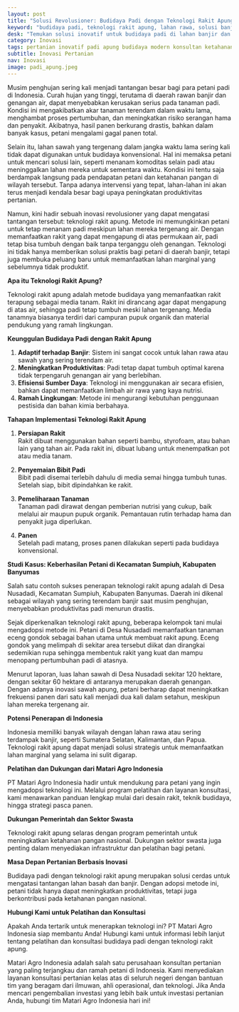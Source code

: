 ```yaml
---
layout: post
title: "Solusi Revolusioner: Budidaya Padi dengan Teknologi Rakit Apung untuk Lahan Rawa dan Banjir"
keyword: "budidaya padi, teknologi rakit apung, lahan rawa, solusi banjir, pertanian inovatif, padi apung, metode pertanian, pelatihan pertanian, konsultan pertanian, konsultan pertanian, pelatihan pertanian terpadu, PT Matari Agro Indonesia"
desk: "Temukan solusi inovatif untuk budidaya padi di lahan banjir dan rawa dengan teknologi rakit apung. Metode ini efektif meningkatkan hasil panen, mengatasi tantangan lahan tergenang, dan cocok untuk musim penghujan"
category: Inovasi
tags: pertanian inovatif padi apung budidaya modern konsultan ketahanan pangan
subtitle: Inovasi Pertanian
nav: Inovasi
image: padi_apung.jpeg
---
```

 
Musim penghujan sering kali menjadi tantangan besar bagi para petani padi di Indonesia. Curah hujan yang tinggi, terutama di daerah rawan banjir dan genangan air, dapat menyebabkan kerusakan serius pada tanaman padi. Kondisi ini mengakibatkan akar tanaman terendam dalam waktu lama, menghambat proses pertumbuhan, dan meningkatkan risiko serangan hama dan penyakit. Akibatnya, hasil panen berkurang drastis, bahkan dalam banyak kasus, petani mengalami gagal panen total.  

Selain itu, lahan sawah yang tergenang dalam jangka waktu lama sering kali tidak dapat digunakan untuk budidaya konvensional. Hal ini memaksa petani untuk mencari solusi lain, seperti menanam komoditas selain padi atau meninggalkan lahan mereka untuk sementara waktu. Kondisi ini tentu saja berdampak langsung pada pendapatan petani dan ketahanan pangan di wilayah tersebut. Tanpa adanya intervensi yang tepat, lahan-lahan ini akan terus menjadi kendala besar bagi upaya peningkatan produktivitas pertanian.  

Namun, kini hadir sebuah inovasi revolusioner yang dapat mengatasi tantangan tersebut: teknologi rakit apung. Metode ini memungkinkan petani untuk tetap menanam padi meskipun lahan mereka tergenang air. Dengan memanfaatkan rakit yang dapat mengapung di atas permukaan air, padi tetap bisa tumbuh dengan baik tanpa terganggu oleh genangan. Teknologi ini tidak hanya memberikan solusi praktis bagi petani di daerah banjir, tetapi juga membuka peluang baru untuk memanfaatkan lahan marginal yang sebelumnya tidak produktif.  

**Apa itu Teknologi Rakit Apung?**

Teknologi rakit apung adalah metode budidaya yang memanfaatkan rakit terapung sebagai media tanam. Rakit ini dirancang agar dapat mengapung di atas air, sehingga padi tetap tumbuh meski lahan tergenang. Media tanamnya biasanya terdiri dari campuran pupuk organik dan material pendukung yang ramah lingkungan.

**Keunggulan Budidaya Padi dengan Rakit Apung**

1. **Adaptif terhadap Banjir**: Sistem ini sangat cocok untuk lahan rawa atau sawah yang sering terendam air.
2. **Meningkatkan Produktivitas**: Padi tetap dapat tumbuh optimal karena tidak terpengaruh genangan air yang berlebihan.
3. **Efisiensi Sumber Daya**: Teknologi ini menggunakan air secara efisien, bahkan dapat memanfaatkan limbah air rawa yang kaya nutrisi.
4. **Ramah Lingkungan**: Metode ini mengurangi kebutuhan penggunaan pestisida dan bahan kimia berbahaya.

**Tahapan Implementasi Teknologi Rakit Apung**

1. **Persiapan Rakit**  
   Rakit dibuat menggunakan bahan seperti bambu, styrofoam, atau bahan lain yang tahan air. Pada rakit ini, dibuat lubang untuk menempatkan pot atau media tanam.

2. **Penyemaian Bibit Padi**  
   Bibit padi disemai terlebih dahulu di media semai hingga tumbuh tunas. Setelah siap, bibit dipindahkan ke rakit.

3. **Pemeliharaan Tanaman**  
   Tanaman padi dirawat dengan pemberian nutrisi yang cukup, baik melalui air maupun pupuk organik. Pemantauan rutin terhadap hama dan penyakit juga diperlukan.

4. **Panen**  
   Setelah padi matang, proses panen dilakukan seperti pada budidaya konvensional.

**Studi Kasus: Keberhasilan Petani di Kecamatan Sumpiuh, Kabupaten Banyumas**

Salah satu contoh sukses penerapan teknologi rakit apung adalah di Desa Nusadadi, Kecamatan Sumpiuh, Kabupaten Banyumas. Daerah ini dikenal sebagai wilayah yang sering terendam banjir saat musim penghujan, menyebabkan produktivitas padi menurun drastis.

Sejak diperkenalkan teknologi rakit apung, beberapa kelompok tani mulai mengadopsi metode ini. Petani di Desa Nusadadi memanfaatkan tanaman eceng gondok sebagai bahan utama untuk membuat rakit apung. Eceng gondok yang melimpah di sekitar area tersebut diikat dan dirangkai sedemikian rupa sehingga membentuk rakit yang kuat dan mampu menopang pertumbuhan padi di atasnya. 

Menurut laporan, luas lahan sawah di Desa Nusadadi sekitar 120 hektare, dengan sekitar 60 hektare di antaranya merupakan daerah genangan. Dengan adanya inovasi sawah apung, petani berharap dapat meningkatkan frekuensi panen dari satu kali menjadi dua kali dalam setahun, meskipun lahan mereka tergenang air. 

**Potensi Penerapan di Indonesia**

Indonesia memiliki banyak wilayah dengan lahan rawa atau sering terdampak banjir, seperti Sumatera Selatan, Kalimantan, dan Papua. Teknologi rakit apung dapat menjadi solusi strategis untuk memanfaatkan lahan marginal yang selama ini sulit digarap.

**Pelatihan dan Dukungan dari Matari Agro Indonesia**

PT Matari Agro Indonesia hadir untuk mendukung para petani yang ingin mengadopsi teknologi ini. Melalui program pelatihan dan layanan konsultasi, kami menawarkan panduan lengkap mulai dari desain rakit, teknik budidaya, hingga strategi pasca panen.

**Dukungan Pemerintah dan Sektor Swasta**

Teknologi rakit apung selaras dengan program pemerintah untuk meningkatkan ketahanan pangan nasional. Dukungan sektor swasta juga penting dalam menyediakan infrastruktur dan pelatihan bagi petani.

**Masa Depan Pertanian Berbasis Inovasi**

Budidaya padi dengan teknologi rakit apung merupakan solusi cerdas untuk mengatasi tantangan lahan basah dan banjir. Dengan adopsi metode ini, petani tidak hanya dapat meningkatkan produktivitas, tetapi juga berkontribusi pada ketahanan pangan nasional.

**Hubungi Kami untuk Pelatihan dan Konsultasi**

Apakah Anda tertarik untuk menerapkan teknologi ini? PT Matari Agro Indonesia siap membantu Anda! Hubungi kami untuk informasi lebih lanjut tentang pelatihan dan konsultasi budidaya padi dengan teknologi rakit apung.

Matari Agro Indonesia adalah salah satu perusahaan konsultan pertanian yang paling terjangkau dan ramah petani di Indonesia. Kami menyediakan layanan konsultasi pertanian kelas atas di seluruh negeri dengan bantuan tim yang beragam dari ilmuwan, ahli operasional, dan teknologi. Jika Anda mencari pengembalian investasi yang lebih baik untuk investasi pertanian Anda, hubungi tim Matari Agro Indonesia hari ini!
